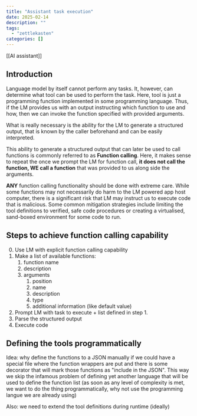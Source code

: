 ```yaml
---
title: "Assistant task execution"
date: 2025-02-14
description: ""
tags: 
  - "zettlekasten"
categories: []
---
```


[[AI assistant]]


## Introduction

Language model by itself cannot perform any tasks. It, however, can determine
what tool can be used to perform the task. Here, tool is just a programming
function implemented in some programming language. Thus, if the LM provides us
with an output instructing which function to use and how, then we can invoke the
function specified with provided arguments. 

What is really necessary is the ability for the LM to generate a structured output, 
that is known by the caller beforehand and can be easily interpreted.

This ability to generate a structured output that can later be used to call
functions is commonly referred to as **Function calling**. Here, it makes sense to 
repeat the once we prompt the LM for function call, **it does not call the
function, WE call a function** that was provided to us along side the arguments.

**ANY** function calling functionality should be done with extreme care. While some 
functions may not necessarily do harm to the LM powered app host computer, 
there is a significant risk that LM may instruct us to execute code that is malicious.
Some common mitigation strategies include limiting the tool definitions to
verified, safe code procedures or creating a virtualised, sand-boxed environment 
for some code to run.

## Steps to achieve function calling capability

0. Use LM with explicit function calling capability
1. Make a list of available functions:
	1. function name
	2. description
	3. arguments
		1. position
		2. name
		3. description
		4. type
		5. additional information (like default value)
2. Prompt LM with task to execute + list defined in step 1.
3. Parse the structured output
4. Execute code

## Defining the tools programmatically

Idea: why define the functions to a JSON manually if we could have 
a special file where the function wrappers are put and there is some 
decorator that will mark those functions as "include in the JSON".
This way we skip the infamous problem of defining yet another language
that will be used to define the function list (as soon as any level of
complexity is met, we want to do the thing programmatically, why not use the
programming langue we are already using)

Also: we need to extend the tool definitions during runtime (ideally)
